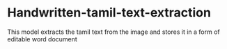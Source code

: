 # Handwritten-tamil-text-extraction
This model extracts the tamil text from the image and stores it in a form of editable word document
